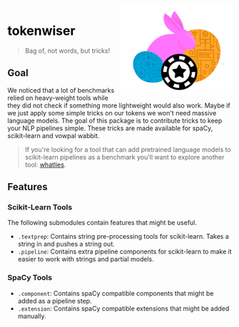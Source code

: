 <img src="logo-tokw.png" width=250 align="right">

<h1 style="font-weight: bold; color: black;">tokenwiser</h1>

> Bag of, not words, but tricks!

## Goal

We noticed that a lot of benchmarks relied on heavy-weight tools while they did not 
check if something more lightweight would also work. Maybe if we just apply some simple 
tricks on our tokens we won't need massive language models. The goal of this package is 
to contribute tricks to keep your NLP pipelines simple. These tricks are made available
for spaCy, scikit-learn and vowpal wabbit. 

> If you're looking for a tool that can add pretrained language models to scikit-learn 
pipelines as a benchmark you'll want to explore another tool: [whatlies](https://rasahq.github.io/whatlies/tutorial/scikit-learn/).

## Features

### Scikit-Learn Tools 

The following submodules contain features that might be useful. 

- `.textprep`: Contains string pre-processing tools for scikit-learn. Takes a string in and pushes a string out.  
- `.pipeline`: Contains extra pipeline components for scikit-learn to make it easier to work with strings and partial models.

### SpaCy Tools 
 
- `.component`: Contains spaCy compatible components that might be added as a pipeline step.
- `.extension`: Contains spaCy compatible extensions that might be added manually. 
